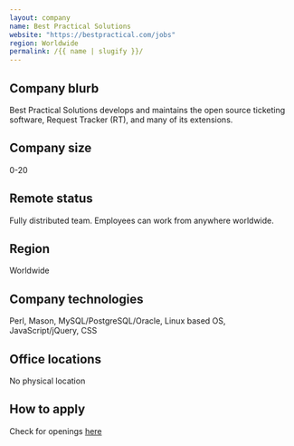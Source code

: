 ```yaml
---
layout: company
name: Best Practical Solutions
website: "https://bestpractical.com/jobs"
region: Worldwide
permalink: /{{ name | slugify }}/
---
```


## Company blurb

Best Practical Solutions develops and maintains the open source ticketing software, Request Tracker (RT), and many of its extensions.

## Company size

0-20

## Remote status

Fully distributed team. Employees can work from anywhere worldwide.

## Region

Worldwide

## Company technologies

Perl, Mason, MySQL/PostgreSQL/Oracle, Linux based OS, JavaScript/jQuery, CSS

## Office locations

No physical location

## How to apply

Check for openings [here](https://bestpractical.com/jobs)